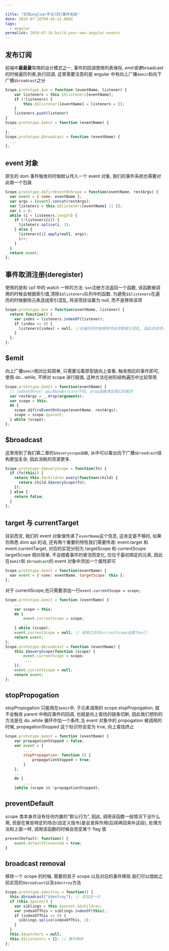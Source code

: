 ```yaml
---

title: "实现angluar手记[四]事件系统"
date: 2019-07-16T04:45:12.000Z
tags:
  - angular
permalink: 2019-07-16-build-your-own-angular-events
---
```


## 发布订阅

前端中**最最最**常用的设计模式之一, 事件的回调使用列表保存, $emit或者$broadcast 的时候遍历列表,执行回调, 这里需要注意的是 angular 中有向上广播`$emit`和向下广播`$broadcast`之分

```javascript
Scope.prototype.$on = function (eventName, listener) {
    var listeners = this.$$listeners[eventName];
    if (!listeners) {
        this.$$listeners[eventName] = listeners = [];
    }
    listeners.push(listener)
}
Scope.prototype.$emit = function (eventName) {
   ..
};
Scope.prototype.$broadcast = function (eventName) {
  ...
};
```

## event 对象

原生的 dom 事件触发的时候默认传入一个 event 对象, 我们的事件系统也需要对此做一个包装

```javascript
Scope.prototype.$$fireEventOnScope = function(eventName, restArgs) {
  var event = { name: eventName };
  var args = [event].concat(restArgs);
  var listeners = this.$$listeners[eventName] || [];
  var i = 0;
  while (i < listeners.length) {
    if (!listeners[i]) {
      listeners.splice(i, 1);
    } else {
      listeners[i].apply(null, args);
      i++;
    }
  }
  return event;
};
```

## 事件取消注册(deregister)

使用的是和 cp1 中的 watch 一样的方法: `$on`注册方法返回一个函数, 该函数被调用的时候会根据索引值,清除`$$listeners`队列中的函数. 为避免`$$listeners`在遍历的时候删除元素造成索引混乱, 将该项目设置为 null, 而不是移除该项

```javascript
Scope.prototype.$on = function(eventName, listener) {
  return function() {
    var index = listeners.indexOf(listener);
    if (index >= 0) {
      listeners[index] = null; //在遍历的时候移除项会导致索引混乱, 因此将该项设为空
    }
  };
};
```

## \$emit

向上广播`$emit`相对比较简单, 只需要沿着原型链向上查看, 触发相应的事件即可, 使用 do...while, 不停对 scope 进行赋值, 这种方法在树形结构遍历中比较常用

```javascript
Scope.prototype.$emit = function(eventName) {
  // lodash的rest api和underscore不同, drop函数满足我们的需求
  var restArgs = _.drop(arguments);
  var scope = this;
  do {
    scope.$$fireEventOnScope(eventName, restArgs);
    scope = scope.$parent;
  } while (scope);
};
```

## \$broadcast

这里用到了我们第二章的`$$everyscope函数`, 从中可以看出向下广播`$broadcast`结构更加复杂, 因此消耗的资源更多.

```javascript
Scope.prototype.$$everyScope = function(fn) {
  if (fn(this)) {
    return this.$$children.every(function(child) {
      return child.$$everyScope(fn);
    });
  } else {
    return false;
  }
};
```

## target 与 currentTarget

目前而言, 我们的 event 对象值传递了`eventName`这个信息, 这肯定是不够的, 如果你熟悉 dom api 的话, 还有两个重要的特性我们需要传递: event.target 和 event.currentTarget, 对应的实现分别为 targetScope 和 currentScope
targetScope 相对简单, 不会随着事件的冒泡而变化, 仅位于最初绑定的元素, 因此在`$emit`和 `$broadcast`的 event 对象中添加一个属性即可

```javascript
Scope.prototype.$emit = function(eventName) {
  var event = { name: eventName, targetScope: this };
};
```

对于 currentScope,也只需要添加一行`event.currentScope = scope;`

```javascript
Scope.prototype.$emit = function (eventName) {
    ...
    var scope = this;
    do {
        event.currentScope = scope;
        ...
    } while (scope);
    event.currentScope = null; // 结束之后将currentScope设置为null
    return event;
};
Scope.prototype.$broadcast = function (eventName) {
    this.$$everyScope(function (scope) {
        event.currentScope = scope;
        ....
    });
    event.currentScope = null;
    return event;
};
```

## stopPropogation

stopPropogation 只能用在`$emit`中, 子元素调用的 scope.stopPropogation, 就不会触发 parent 中相应事件的回调, 也就是向上查找的链条切断, 因此我们想到的方法是在 do..while 循环中加一个条件,当 event 对象中的 propogation 被调用的时候, propagationStopped 这个标识符会变为 true, 向上查找终止

```javascript
Scope.prototype.$emit = function (eventName) {
    var propagationStopped = false;
    var event = {
        ....
        stopPropagation: function () {
            propagationStopped = true;
        }
    };
    ...
    do {
        ....
    }while (scope && !propagationStopped);
```

## preventDefault

scope 类本身并没有任何内置的"默认行为", 因此, 调用该函数一般情况下没什么用, 但是在某些特定的场合(自定义指令)是会发挥作用(后续再回来补这段), 处理方法和上面一样, 调用该函数的时候会改变某个 flag 值

```javascript
preventDefault: function() {
    event.defaultPrevented = true;
}
```

## broadcast removal

移除一个 scope 的时候, 需要将其子 scope 以及对应的事件移除.我们可以借助之前实现的`$broadcast`以及`$destroy`方法

```javascript
Scope.prototype.$destroy = function() {
  this.$broadcast("$destroy"); // 添加这一行
  if (this.$parent) {
    var siblings = this.$parent.$$children;
    var indexOfThis = siblings.indexOf(this);
    if (indexOfThis >= 0) {
      siblings.splice(indexOfThis, 1);
    }
  }
  this.$$watchers = null;
  this.$$listeners = {}; // 事件移除
};
```
